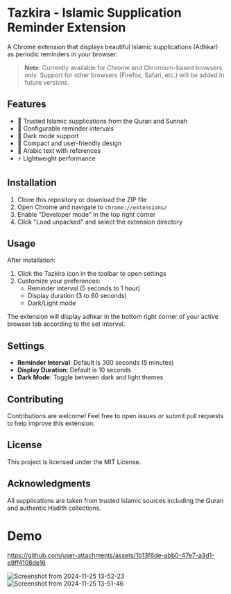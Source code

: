 # Tazkira - Islamic Supplication Reminder Extension

A Chrome extension that displays beautiful Islamic supplications (Adhkar) as periodic reminders in your browser.

> **Note**: Currently available for Chrome and Chromium-based browsers only. Support for other browsers (Firefox, Safari, etc.) will be added in future versions.

## Features

- 🕌 Trusted Islamic supplications from the Quran and Sunnah
- 🔔 Configurable reminder intervals
- 🌙 Dark mode support
- 🎨 Compact and user-friendly design
- 📜 Arabic text with references
- ⚡ Lightweight performance

## Installation

1. Clone this repository or download the ZIP file
2. Open Chrome and navigate to `chrome://extensions/`
3. Enable "Developer mode" in the top right corner
4. Click "Load unpacked" and select the extension directory

## Usage

After installation:

1. Click the Tazkira icon in the toolbar to open settings
2. Customize your preferences:
   - Reminder interval (5 seconds to 1 hour)
   - Display duration (3 to 60 seconds)
   - Dark/Light mode

The extension will display adhkar in the bottom right corner of your active browser tab according to the set interval.

## Settings

- **Reminder Interval**: Default is 300 seconds (5 minutes)
- **Display Duration**: Default is 10 seconds
- **Dark Mode**: Toggle between dark and light themes

## Contributing

Contributions are welcome! Feel free to open issues or submit pull requests to help improve this extension.

## License

This project is licensed under the MIT License.

## Acknowledgments

All supplications are taken from trusted Islamic sources including the Quran and authentic Hadith collections.


# Demo


https://github.com/user-attachments/assets/1b13f6de-abb0-47e7-a3d1-e9ff4108de16



![Screenshot from 2024-11-25 13-52-23](https://github.com/user-attachments/assets/95e02c7d-3b67-45ca-b1da-efc1482140ca)
![Screenshot from 2024-11-25 13-51-46](https://github.com/user-attachments/assets/2bb94b86-eaa9-4d88-9c67-e595784b1099)




